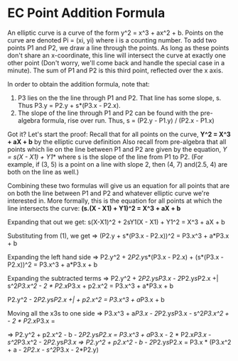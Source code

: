 


# EC Point Addition Formula
An elliptic curve is a curve of the form y^2 = x^3 + ax^2 + b. Points on the curve are denoted Pi = (xi, yi) where i is a counting number. To add two points P1 and P2, we draw a line through the points. As long as these points don't share an x-coordinate, this line will intersect the curve at exactly one other point (Don't worry, we'll come back and handle the special case in a minute). The sum of P1 and P2 is this third point, reflected over the x axis. 

In order to obtain the addition formula, note that:
1. P3 lies on the the line through P1 and P2. That line has some slope, s. Thus P3.y = P2.y + s*(P3.x - P2.x). 
1. The slope of the line through P1 and P2 can be found with the pre-algebra formula, rise over run. Thus, s = (P2.y - P1.y) / (P2.x - P1.x)

Got it? Let's start the proof: 
Recall that for all points on the curve, **Y^2 = X^3 + aX + b** by the elliptic curve definition
Also recall from pre-algebra that all points which lie on the line between P1 and P2 are given by the equation, **Y = s*(X - X1) + Y1** where s is the slope of the line from P1 to P2. (For example, if (3, 5) is a point on a line with slope 2, then (4, 7) and(2.5, 4) are both on the line as well.)

Combining these two formulas will give us an equation for all points that are on both the line between P1 and P2 and whatever elliptic curve we're interested in. More formally, this is the equation for all points at which the line intersects the curve:
**(s.(X - X1) + Y1)^2 = X^3 + aX + b**

Expanding that out we get:
s(X-X1)^2 + 2sY1(X - X1) + Y1^2 = X^3 + aX + b






Substituting from (1), we get =>  (P2.y + s*(P3.x - P2.x))^2 = P3.x^3 + a*P3.x + b 

Expanding the left hand side => P2.y^2 + 2*P2.y*s*(P3.x - P2.x) + (s*(P3.x - P2.x))^2 = P3.x^3 + a*P3.x + b 

Expanding the subtracted terms => P2.y^2 + 2*P2.y*s*P3.x - 2*P2.y*s*P2.x +| s^2*P3.x^2 - 2 * P2.x*P3.x + p2.x^2 = P3.x^3 + a*P3.x + b 

P2.y^2 - 2*P2.y*s*P2.x +|   + p2.x^2 = P3.x^3 + a*P3.x + b 

Moving all the x3s to one side => P3.x^3 + a*P3.x - 2*P2.y*s*P3.x - s^2*P3.x^2 + - 2 * P2.x*P3.x = 





=> P2.y^2  + p2.x^2 - b - 2*P2.y*s*P2.x = P3.x^3 + a*P3.x - 2 * P2.x*P3.x - s^2*P3.x^2  - 2*P2.y*s*P3.x 
=> P2.y^2  + p2.x^2 - b - 2*P2.y*s*P2.x = P3.x * (P3.x^2 + a - 2*P2.x - s^2*P3.x - 2*P2.y)
